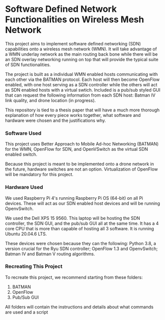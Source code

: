 # Software Defined Network Functionalities on Wireless Mesh Network

This project aims to implement software defined networking (SDN) capabilities onto a wireless mesh network (WMN). It will take advantage of a WMN underlay network as the main routing back bone while there will be an SDN overlay networking running on top that will provide the typical suite of SDN functionalities. 

The project is built as a individual WMN enabled hosts communicating with each other via the BATMAN protocol. Each host will then become OpenFlow enabled, with one host serving as a SDN controller while the others will act as SDN enabled hosts with a virtual swtich.  Included is a pub/sub styled GUI that can request the following information from each SDN host: Batman IV link quality, and drone location (in progress).

This repository is tied to a thesis paper that will have a much more thorough explanation of how every piece works together, what software and hardware were chosen and the justifications why. 

### Software Used
This project uses Better Approach to Mobile Ad-hoc Networking (BATMAN) for the WMN, OpenFlow for SDN, and OpenVSwitch as the virtual SDN enabled switch. 

Because this project is meant to be implemented onto a drone network in the future, hardware switches are not an option. Virtualization of OpenFlow will be mandatory for this project.
### Hardware Used
We used Raspberry Pi 4's running Raspberry Pi OS (64-bit) on all Pi devices. These will act as our SDN enabled host devices and will be running OpenvSwitch. 

We used the Dell XPS 15 9560. This laptop will be hosting the SDN controller, the SDN GUI, and the pub/sub GUI all at the same time. It has a 4 core CPU that is more than capable of hosting all 3 software. It is running Ubuntu 20.04.6 LTS.

These devices were chosen because they can the following: Python 3.8, a version crucial for the Ryu SDN controller; OpenFlow 1.3 and OpenvSwitch; Batman IV and Batman V routing algorithms.

### Recreating This Project
To recreate this project, we recommend starting from these folders:

1. BATMAN
2. OpenFlow
3. Pub/Sub GUI

All folders will contain the instructions and details about what commands are used and a script




